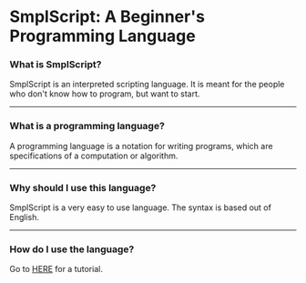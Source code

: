 # SmplScript: A Beginner's Programming Language

### What is SmplScript?

SmplScript is an interpreted scripting language. It is meant for the people who don't know how to program, but want to start. 

---

### What is a programming language?

A programming language is a notation for writing programs, which are specifications of a computation or algorithm. 

---

### Why should I use this language?

SmplScript is a very easy to use language. The syntax is based out of English.

---
### How do I use the language?

Go to [HERE](https://github.com/CubesandSLEIGHTS/SmplScript/blob/master/SmplScript/SmplScript_Tutorial.md "SmplScript Tutorial") for a tutorial.
